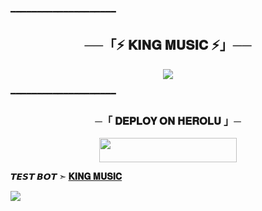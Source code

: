 ━━━━━━━━━━━━━━━━━━━━

<h2 align="center">
    ──「⚡ 𝐊𝐈𝐍𝐆 𝐌𝐔𝐒𝐈𝐂 ⚡」──
</h2>

<p align="center">
  <img src="https://telegra.ph/file/d90b28a70322574d0a368.jpg">
</p>

━━━━━━━━━━━━━━━━━━━━

<h3 align="center">
    ─「 𝐃𝐄𝐏𝐋𝐎𝐘 𝐎𝐍 𝐇𝐄𝐑𝐎𝐋𝐔 」─
</h3>

<p align="center"><a href="https://dashboard.heroku.com/new?template=https://github.com/KING0712/KING_MUSIC"> <img src="https://img.shields.io/badge/Deploy%20On%20Heroku-red?style=for-the-badge&logo=heroku" width="220" height="38.45"/></a></p>

</p>

**𝙏𝙀𝙎𝙏 𝘽𝙊𝙏 ➣ [𝐊𝐈𝐍𝐆 𝐌𝐔𝐒𝐈𝐂](https://t.me/l_OP_MUSIC_l_BOT)**



<img src="https://readme-typing-svg.herokuapp.com?color=FF0000&width=420&lines=⚠️𝗙𝗢𝗥𝗞+𝗧𝗛𝗜𝗦+𝗥𝗘𝗣𝗢+𝗙𝗜𝗥𝗦𝗧𝗟𝗬⚠️">
